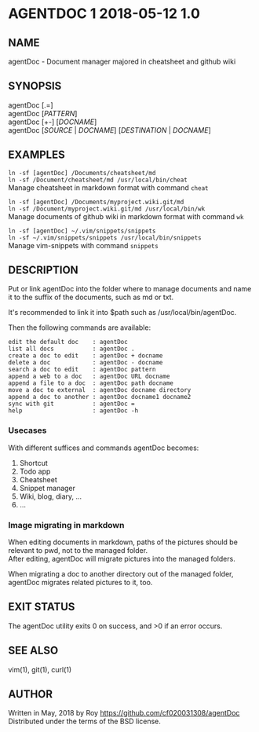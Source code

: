 # AGENTDOC 1                 2018-05-12                  1.0

## NAME

agentDoc - Document manager majored in cheatsheet and github wiki

## SYNOPSIS

agentDoc [.=]  
agentDoc [*PATTERN*]  
agentDoc [+-] [*DOCNAME*]  
agentDoc [*SOURCE* | *DOCNAME*] [*DESTINATION* | *DOCNAME*]

## EXAMPLES

`ln -sf [agentDoc] /Documents/cheatsheet/md`  
`ln -sf /Document/cheatsheet/md /usr/local/bin/cheat`  
  Manage cheatsheet in markdown format with command `cheat`

`ln -sf [agentDoc] /Documents/myproject.wiki.git/md`  
`ln -sf /Document/myproject.wiki.git/md /usr/local/bin/wk`  
  Manage documents of github wiki in markdown format with command `wk`

`ln -sf [agentDoc] ~/.vim/snippets/snippets`  
`ln -sf ~/.vim/snippets/snippets /usr/local/bin/snippets`  
  Manage vim-snippets with command `snippets`

## DESCRIPTION

Put or link agentDoc into the folder where to manage documents and name it to the suffix of the documents, such as md or txt.

It's recommended to link it into $path such as /usr/local/bin/agentDoc.

Then the following commands are available:

    edit the default doc    : agentDoc
    list all docs           : agentDoc .
    create a doc to edit    : agentDoc + docname
    delete a doc            : agentDoc - docname
    search a doc to edit    : agentDoc pattern
    append a web to a doc   : agentDoc URL docname
    append a file to a doc  : agentDoc path docname
    move a doc to external  : agentDoc docname directory
    append a doc to another : agentDoc docname1 docname2
    sync with git           : agentDoc =
    help                    : agentDoc -h

### Usecases

With different suffices and commands agentDoc becomes:

1. Shortcut
2. Todo app
3. Cheatsheet
4. Snippet manager
5. Wiki, blog, diary, ...
6. ...

### Image migrating in markdown

When editing documents in markdown, paths of the pictures should be relevant to pwd, not to the managed folder.  
After editing, agentDoc will migrate pictures into the managed folders.

When migrating a doc to another directory out of the managed folder, agentDoc migrates related pictures to it, too.

## EXIT STATUS

The agentDoc utility exits 0 on success, and >0 if an error occurs.

## SEE ALSO

vim(1), git(1), curl(1)

## AUTHOR

Written in May, 2018 by Roy <https://github.com/cf020031308/agentDoc>  
Distributed under the terms of the BSD license.
